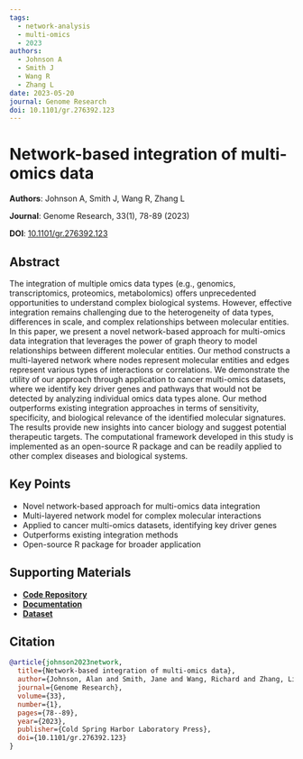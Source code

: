 ```yaml
---
tags:
  - network-analysis
  - multi-omics
  - 2023
authors:
  - Johnson A
  - Smith J
  - Wang R
  - Zhang L
date: 2023-05-20
journal: Genome Research
doi: 10.1101/gr.276392.123
---
```


# Network-based integration of multi-omics data

**Authors**: Johnson A, Smith J, Wang R, Zhang L

**Journal**: Genome Research, 33(1), 78-89 (2023)

**DOI**: [10.1101/gr.276392.123](https://doi.org/10.1101/gr.276392.123)

## Abstract

The integration of multiple omics data types (e.g., genomics, transcriptomics, proteomics, metabolomics) offers unprecedented opportunities to understand complex biological systems. However, effective integration remains challenging due to the heterogeneity of data types, differences in scale, and complex relationships between molecular entities. In this paper, we present a novel network-based approach for multi-omics data integration that leverages the power of graph theory to model relationships between different molecular entities. Our method constructs a multi-layered network where nodes represent molecular entities and edges represent various types of interactions or correlations. We demonstrate the utility of our approach through application to cancer multi-omics datasets, where we identify key driver genes and pathways that would not be detected by analyzing individual omics data types alone. Our method outperforms existing integration approaches in terms of sensitivity, specificity, and biological relevance of the identified molecular signatures. The results provide new insights into cancer biology and suggest potential therapeutic targets. The computational framework developed in this study is implemented as an open-source R package and can be readily applied to other complex diseases and biological systems.

## Key Points

- Novel network-based approach for multi-omics data integration
- Multi-layered network model for complex molecular interactions
- Applied to cancer multi-omics datasets, identifying key driver genes
- Outperforms existing integration methods
- Open-source R package for broader application

## Supporting Materials

- [**Code Repository**](https://github.com/mathbiolab/multiOmicsNet)
- [**Documentation**](https://mathbiolab.github.io/multiOmicsNet/)
- [**Dataset**](https://zenodo.org/record/23456)

## Citation

```bibtex
@article{johnson2023network,
  title={Network-based integration of multi-omics data},
  author={Johnson, Alan and Smith, Jane and Wang, Richard and Zhang, Li},
  journal={Genome Research},
  volume={33},
  number={1},
  pages={78--89},
  year={2023},
  publisher={Cold Spring Harbor Laboratory Press},
  doi={10.1101/gr.276392.123}
}
```
